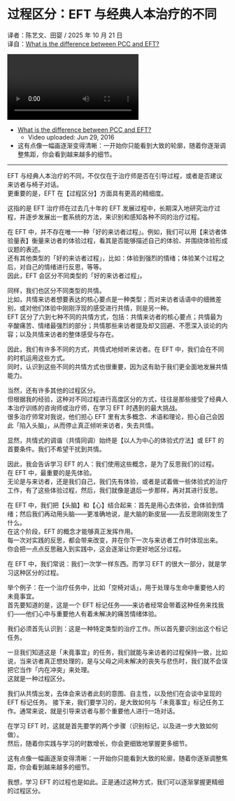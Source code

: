 # 过程区分：EFT 与经典人本治疗的不同
译者：陈艺文、田婴 / 2025 年 10 月 21 日  
译自：[What is the difference between PCC and EFT?](https://youtu.be/76Chs4puBTw)  

<div class="video-wrapper"><video src="https://files.catbox.moe/t182h8.mp4" controls playsinline></video></div>

- [What is the difference between PCC and EFT?](https://youtu.be/76Chs4puBTw)  
  - Video uploaded: Jun 29, 2016
- 这有点像一幅画逐渐变得清晰：一开始你只能看到大致的轮廓，随着你逐渐调整焦距，你会看到越来越多的细节。

---

EFT 与经典人本治疗的不同，不仅仅在于治疗师是否在引导过程，或者是否建议来访者与椅子对话。  
更重要的是，EFT 在【过程区分】方面具有更高的精细度。

这指的是 EFT 治疗师在过去几十年的 EFT 发展过程中，长期深入地研究治疗过程，并逐步发展出一套系统的方法，来识别和感知各种不同的治疗过程。

在 EFT 中，并不存在唯一一种「好的来访者过程」。例如，我们可以用【来访者体验量表】衡量来访者的体验过程，看其是否能够描述自己的体验、并围绕体验形成议题的表述。  
还有其他类型的「好的来访者过程」，比如：体验到强烈的情绪；体验某个过程之后，对自己的情绪进行反思，等等。  
因此，EFT 会区分不同类型的「好的来访者过程」。

同样，我们也区分不同类型的共情。  
比如，共情来访者想要表达的核心要点是一种类型；而对来访者话语中的细微差别，或对他们体验中刚刚浮现的感受进行共情，则是另一种。  
EFT 区分了六到七种不同的共情方式，包括：共情来访者的核心要点；共情最为辛酸痛苦、情绪最强烈的部分；共情那些来访者提及却又回避、不愿深入谈论的内容；以及共情来访者的整体感受与存在。

因此，我们有许多不同的方式，共情式地倾听来访者。在 EFT 中，我们会在不同的时机运用这些方式。  
同时，认识到这些不同的共情方式也很重要，因为这有助于我们更全面地发展共情能力。

当然，还有许多其他的过程区分。  
但根据我的经验，这种对不同过程进行高度区分的方式，往往是那些接受了经典人本治疗训练的咨询师或治疗师，在学习 EFT 时遇到的最大挑战。  
很多治疗师常对我说，他们担心 EFT 里有太多概念、术语和理论，担心自己会因此「陷入头脑」，从而停止真正倾听来访者，失去共情。

显然，共情式的调谐（共情同调）始终是【以人为中心的体验式疗法】或 EFT 的首要条件。我们不希望干扰到共情。

因此，我会告诉学习 EFT 的人：我们使用这些概念，是为了反思我们的过程。  
在 EFT 中，最重要的是先体验。  
无论是与来访者，还是我们自己，我们先有体验，或者是试着做一些体验式的治疗工作，有了这些体验过程，然后，我们就像是退后一步那样，再对其进行反思。

在 EFT 中，我们把【头脑】和【心】结合起来：首先是用心去体验，会体验到情绪；然后我们再动用头脑——更准确地说，是大脑的新皮层——去反思刚刚发生了什么。    
在这个阶段，EFT 的概念才能够真正发挥作用。  
每一次对实践的反思，都会带来改变，并在你下一次与来访者工作时体现出来。  
你会把一点点反思融入到实践中，这会逐渐让你更好地区分过程。

在 EFT 中，我们常说：我们一次学一样东西。而学习 EFT 的很大一部分，就是学习这种区分的过程。

举个例子：在一个治疗任务中，比如「空椅对话」，用于处理与生命中重要他人的未竟事宜。    
首先要知道的是，这是一个 EFT 标记任务——来访者经常会带着这种任务来找我们——他们心中与重要他人有着未解决的痛苦情绪体验。

我们必须首先认识到：这是一种特定类型的治疗工作。所以首先要识别出这个标记任务。

一旦我们知道这是「未竟事宜」的任务，我们就能与来访者的过程保持一致，比如说，当来访者真正想处理的，是与父母之间未解决的丧失与悲伤时，我们就不会误把它当作「内在冲突」来处理。  
这就是一种过程区分。

我们从共情出发，去体会来访者此刻的意图、自主性，以及他们在会谈中呈现的 EFT 标记任务。 
接下来，我们要学习的，是大致如何与「未竟事宜」标记任务工作。通常来说，就是引导来访者与那个重要他人进行一场对话。

在学习 EFT 时，这就是首先要学的两个步骤（识别标记，以及进一步大致如何做）。  
然后，随着你实践与学习的时数增长，你会更细致地掌握更多细节。

这有点像一幅画逐渐变得清晰：一开始你只能看到大致的轮廓，随着你逐渐调整焦距，你会看到越来越多的细节。

我想，学习 EFT 的过程也是如此。正是通过这种方式，我们可以逐渐掌握更精细的过程区分。
